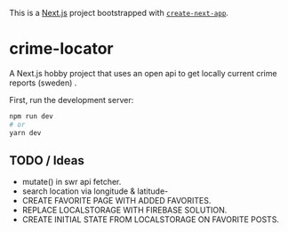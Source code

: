 This is a [Next.js](https://nextjs.org/) project bootstrapped with [`create-next-app`](https://github.com/vercel/next.js/tree/canary/packages/create-next-app).

# crime-locator

A Next.js hobby project that uses an open api to get locally current crime reports (sweden) .

First, run the development server:

```bash
npm run dev
# or
yarn dev
```

## TODO / Ideas

- mutate() in swr api fetcher.
- search location via longitude & latitude-
- CREATE FAVORITE PAGE WITH ADDED FAVORITES.
- REPLACE LOCALSTORAGE WITH FIREBASE SOLUTION.
- CREATE INITIAL STATE FROM LOCALSTORAGE ON FAVORITE POSTS.
